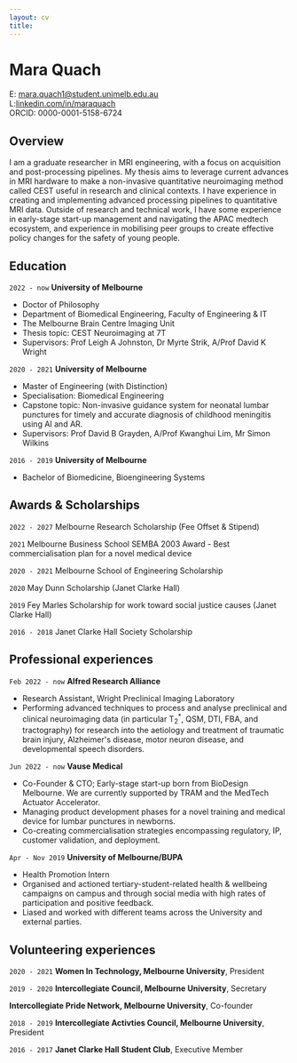 ```yaml
---
layout: cv
title: 
---
```

# **Mara Quach**


<div id="webaddress">
E: <a href="mara.quach1@student.unimelb.edu.au">mara.quach1@student.unimelb.edu.au</a>
</div>
<div id="webaddress">
L:<a href="https://au.linkedin.com/in/maraquach">linkedin.com/in/maraquach</a>
<div id="webaddress">
</div>
ORCID: 0000-0001-5158-6724
</div>


## Overview
I am a graduate researcher in MRI engineering, with a focus on acquisition and post-processing pipelines. My thesis aims to leverage current advances in MRI hardware to make a non-invasive quantitative neuroimaging method called CEST useful in research and clinical contexts. I have experience in creating and implementing advanced processing pipelines to quantitative MRI data. Outside of research and technical work, I have some experience in early-stage start-up management and navigating the APAC medtech ecosystem, and experience in mobilising peer groups to create effective policy changes for the safety of young people.

## Education

`2022 - now`
__University of Melbourne__
- Doctor of Philosophy 
- Department of Biomedical Engineering, Faculty of Engineering & IT
- The Melbourne Brain Centre Imaging Unit
- Thesis topic: CEST Neuroimaging at 7T
- Supervisors: Prof Leigh A Johnston, Dr Myrte Strik, A/Prof David K Wright

`2020 - 2021`
__University of Melbourne__

- Master of Engineering (with Distinction)
- Specialisation: Biomedical Engineering
- Capstone topic: Non-invasive guidance system for neonatal lumbar punctures for timely and accurate diagnosis of childhood meningitis using AI and AR.
- Supervisors: Prof David B Grayden, A/Prof Kwanghui Lim, Mr Simon Wilkins

`2016 - 2019`
__University of Melbourne__
- Bachelor of Biomedicine, Bioengineering Systems

## Awards & Scholarships

`2022 - 2027`
Melbourne Research Scholarship (Fee Offset & Stipend)

`2021`
Melbourne Business School SEMBA 2003 Award - Best commercialisation plan for a novel medical device

`2020 - 2021`
Melbourne School of Engineering Scholarship

`2020`
May Dunn Scholarship (Janet Clarke Hall)

`2019`
Fey Marles Scholarship for work toward social justice causes (Janet Clarke Hall)

`2016 - 2018` Janet Clarke Hall Society Scholarship

## Professional experiences

`Feb 2022 - now`
__Alfred Research Alliance__
- Research Assistant, Wright Preclinical Imaging Laboratory
- Performing advanced techniques to process and analyse preclinical and clinical neuroimaging data (in particular T<sub>2</sub><sup>*</sup>, QSM, DTI, FBA, and tractography) for research into the aetiology and treatment of traumatic brain injury, Alzheimer's disease, motor neuron disease, and developmental speech disorders. 

`Jun 2022 - now`
__Vause Medical__
- Co-Founder & CTO; Early-stage start-up born from BioDesign Melbourne. We are currently supported by TRAM and the MedTech Actuator Accelerator.
- Managing product development phases for a novel training and medical device for lumbar punctures in newborns.
- Co-creating commercialisation strategies encompassing regulatory, IP, customer validation, and deployment.


`Apr - Nov 2019`
__University of Melbourne/BUPA__
- Health Promotion Intern
- Organised and actioned tertiary-student-related health & wellbeing campaigns on campus and through social media with high rates of participation and positive feedback.
- Liased and worked with different teams across the University and external parties. 


## Volunteering experiences
`2020 - 2021`
__Women In Technology, Melbourne University__, President

`2019 - 2020`
__Intercollegiate Council, Melbourne University__, Secretary
  
__Intercollegiate Pride Network, Melbourne University__, Co-founder

`2018 - 2019`
__Intercollegiate Activties Council, Melbourne University__, President

`2016 - 2017`
__Janet Clarke Hall Student Club__, Executive Member
  
<!-- ### Footer

Last updated: 16 May 2023 -->
